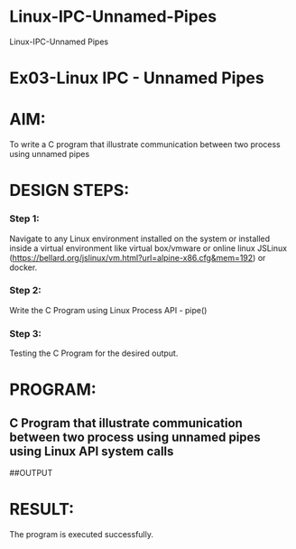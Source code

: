 # Linux-IPC-Unnamed-Pipes
Linux-IPC-Unnamed Pipes


# Ex03-Linux IPC - Unnamed Pipes

# AIM:
To write a C program that illustrate communication between two process using unnamed pipes

# DESIGN STEPS:

### Step 1:

Navigate to any Linux environment installed on the system or installed inside a virtual environment like virtual box/vmware or online linux JSLinux (https://bellard.org/jslinux/vm.html?url=alpine-x86.cfg&mem=192) or docker.

### Step 2:

Write the C Program using Linux Process API - pipe()

### Step 3:

Testing the C Program for the desired output. 

# PROGRAM:

## C Program that illustrate communication between two process using unnamed pipes using Linux API system calls





##OUTPUT



# RESULT:
The program is executed successfully.
